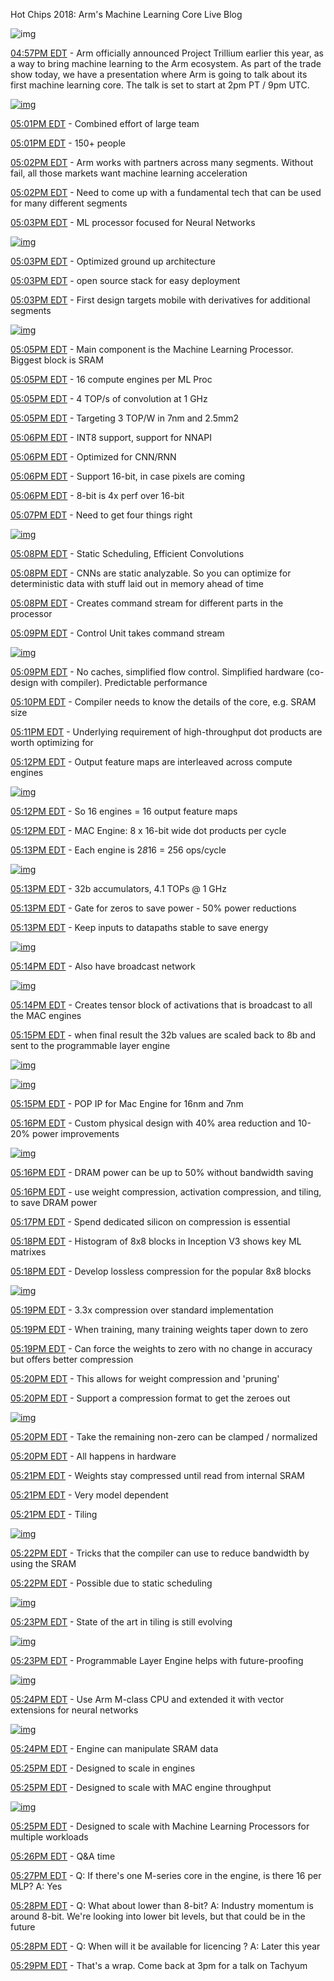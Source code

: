 Hot Chips 2018: Arm's Machine Learning Core Live Blog



![img](https://images.anandtech.com/doci/13253/Logo%20ARM%20ML_678x452.jpg)





[04:57PM EDT](http://www.anandtech.com/show/13253/hot-chips-2018-arm-machine-learning-core-live-blog#post0821165715) - Arm officially announced Project Trillium earlier this year, as a way to bring machine learning to the Arm ecosystem. As part of the trade show today, we have a presentation where Arm is going to talk about its first machine learning core. The talk is set to start at 2pm PT / 9pm UTC.

[![img](https://images.anandtech.com/doci/13253/15348852382731610879263_575px.jpg)](https://images.anandtech.com/doci/13253/15348852382731610879263.jpg)

[05:01PM EDT](http://www.anandtech.com/show/13253/hot-chips-2018-arm-machine-learning-core-live-blog#post0821170146) - Combined effort of large team

[05:01PM EDT](http://www.anandtech.com/show/13253/hot-chips-2018-arm-machine-learning-core-live-blog#post0821170154) - 150+ people

[05:02PM EDT](http://www.anandtech.com/show/13253/hot-chips-2018-arm-machine-learning-core-live-blog#post0821170236) - Arm works with partners across many segments. Without fail, all those markets want machine learning acceleration

[05:02PM EDT](http://www.anandtech.com/show/13253/hot-chips-2018-arm-machine-learning-core-live-blog#post0821170251) - Need to come up with a fundamental tech that can be used for many different segments

[05:03PM EDT](http://www.anandtech.com/show/13253/hot-chips-2018-arm-machine-learning-core-live-blog#post0821170311) - ML processor focused for Neural Networks

[![img](https://images.anandtech.com/doci/13253/15348852536851125230468_575px.jpg)](https://images.anandtech.com/doci/13253/15348852536851125230468.jpg)

[05:03PM EDT](http://www.anandtech.com/show/13253/hot-chips-2018-arm-machine-learning-core-live-blog#post0821170336) - Optimized ground up architecture

[05:03PM EDT](http://www.anandtech.com/show/13253/hot-chips-2018-arm-machine-learning-core-live-blog#post0821170347) - open source stack for easy deployment

[05:03PM EDT](http://www.anandtech.com/show/13253/hot-chips-2018-arm-machine-learning-core-live-blog#post0821170359) - First design targets mobile with derivatives for additional segments

[![img](https://images.anandtech.com/doci/13253/15348854878391154418878_575px.jpg)](https://images.anandtech.com/doci/13253/15348854878391154418878.jpg)

[05:05PM EDT](http://www.anandtech.com/show/13253/hot-chips-2018-arm-machine-learning-core-live-blog#post0821170515) - Main component is the Machine Learning Processor. Biggest block is SRAM

[05:05PM EDT](http://www.anandtech.com/show/13253/hot-chips-2018-arm-machine-learning-core-live-blog#post0821170529) - 16 compute engines per ML Proc

[05:05PM EDT](http://www.anandtech.com/show/13253/hot-chips-2018-arm-machine-learning-core-live-blog#post0821170539) - 4 TOP/s of convolution at 1 GHz

[05:05PM EDT](http://www.anandtech.com/show/13253/hot-chips-2018-arm-machine-learning-core-live-blog#post0821170550) - Targeting 3 TOP/W in 7nm and 2.5mm2

[05:06PM EDT](http://www.anandtech.com/show/13253/hot-chips-2018-arm-machine-learning-core-live-blog#post0821170600) - INT8 support, support for NNAPI

[05:06PM EDT](http://www.anandtech.com/show/13253/hot-chips-2018-arm-machine-learning-core-live-blog#post0821170609) - Optimized for CNN/RNN

[05:06PM EDT](http://www.anandtech.com/show/13253/hot-chips-2018-arm-machine-learning-core-live-blog#post0821170626) - Support 16-bit, in case pixels are coming

[05:06PM EDT](http://www.anandtech.com/show/13253/hot-chips-2018-arm-machine-learning-core-live-blog#post0821170636) - 8-bit is 4x perf over 16-bit

[05:07PM EDT](http://www.anandtech.com/show/13253/hot-chips-2018-arm-machine-learning-core-live-blog#post0821170724) - Need to get four things right

[![img](https://images.anandtech.com/doci/13253/1534885498602217152631_575px.jpg)](https://images.anandtech.com/doci/13253/1534885498602217152631.jpg)

[05:08PM EDT](http://www.anandtech.com/show/13253/hot-chips-2018-arm-machine-learning-core-live-blog#post0821170814) - Static Scheduling, Efficient Convolutions

[05:08PM EDT](http://www.anandtech.com/show/13253/hot-chips-2018-arm-machine-learning-core-live-blog#post0821170838) - CNNs are static analyzable. So you can optimize for deterministic data with stuff laid out in memory ahead of time

[05:08PM EDT](http://www.anandtech.com/show/13253/hot-chips-2018-arm-machine-learning-core-live-blog#post0821170858) - Creates command stream for different parts in the processor

[05:09PM EDT](http://www.anandtech.com/show/13253/hot-chips-2018-arm-machine-learning-core-live-blog#post0821170929) - Control Unit takes command stream

[![img](https://images.anandtech.com/doci/13253/15348856791921725132017_575px.jpg)](https://images.anandtech.com/doci/13253/15348856791921725132017.jpg)

[05:09PM EDT](http://www.anandtech.com/show/13253/hot-chips-2018-arm-machine-learning-core-live-blog#post0821170954) - No caches, simplified flow control. Simplified hardware (co-design with compiler). Predictable performance

[05:10PM EDT](http://www.anandtech.com/show/13253/hot-chips-2018-arm-machine-learning-core-live-blog#post0821171039) - Compiler needs to know the details of the core, e.g. SRAM size

[05:11PM EDT](http://www.anandtech.com/show/13253/hot-chips-2018-arm-machine-learning-core-live-blog#post0821171132) - Underlying requirement of high-throughput dot products are worth optimizing for

[05:12PM EDT](http://www.anandtech.com/show/13253/hot-chips-2018-arm-machine-learning-core-live-blog#post0821171202) - Output feature maps are interleaved across compute engines

[![img](https://images.anandtech.com/doci/13253/1534885809594844161274_575px.jpg)](https://images.anandtech.com/doci/13253/1534885809594844161274.jpg)

[05:12PM EDT](http://www.anandtech.com/show/13253/hot-chips-2018-arm-machine-learning-core-live-blog#post0821171215) - So 16 engines = 16 output feature maps

[05:12PM EDT](http://www.anandtech.com/show/13253/hot-chips-2018-arm-machine-learning-core-live-blog#post0821171242) - MAC Engine: 8 x 16-bit wide dot products per cycle

[05:13PM EDT](http://www.anandtech.com/show/13253/hot-chips-2018-arm-machine-learning-core-live-blog#post0821171305) - Each engine is 2*8*16 = 256 ops/cycle

[![img](https://images.anandtech.com/doci/13253/15348859004632055788028_575px.jpg)](https://images.anandtech.com/doci/13253/15348859004632055788028.jpg)

[05:13PM EDT](http://www.anandtech.com/show/13253/hot-chips-2018-arm-machine-learning-core-live-blog#post0821171315) - 32b accumulators, 4.1 TOPs @ 1 GHz

[05:13PM EDT](http://www.anandtech.com/show/13253/hot-chips-2018-arm-machine-learning-core-live-blog#post0821171335) - Gate for zeros to save power - 50% power reductions

[05:13PM EDT](http://www.anandtech.com/show/13253/hot-chips-2018-arm-machine-learning-core-live-blog#post0821171357) - Keep inputs to datapaths stable to save energy

[![img](https://images.anandtech.com/doci/13253/1534885945576335970328_575px.jpg)](https://images.anandtech.com/doci/13253/1534885945576335970328.jpg)

[05:14PM EDT](http://www.anandtech.com/show/13253/hot-chips-2018-arm-machine-learning-core-live-blog#post0821171420) - Also have broadcast network

[![img](https://images.anandtech.com/doci/13253/1534886043918214836618_575px.jpg)](https://images.anandtech.com/doci/13253/1534886043918214836618.jpg)

[05:14PM EDT](http://www.anandtech.com/show/13253/hot-chips-2018-arm-machine-learning-core-live-blog#post0821171447) - Creates tensor block of activations that is broadcast to all the MAC engines

[05:15PM EDT](http://www.anandtech.com/show/13253/hot-chips-2018-arm-machine-learning-core-live-blog#post0821171529) - when final result the 32b values are scaled back to 8b and sent to the programmable layer engine

[![img](https://images.anandtech.com/doci/13253/1534886066701393536391_575px.jpg)](https://images.anandtech.com/doci/13253/1534886066701393536391.jpg)

[![img](https://images.anandtech.com/doci/13253/1534886103930319461103_575px.jpg)](https://images.anandtech.com/doci/13253/1534886103930319461103.jpg)

[05:15PM EDT](http://www.anandtech.com/show/13253/hot-chips-2018-arm-machine-learning-core-live-blog#post0821171546) - POP IP for Mac Engine for 16nm and 7nm

[05:16PM EDT](http://www.anandtech.com/show/13253/hot-chips-2018-arm-machine-learning-core-live-blog#post0821171607) - Custom physical design with 40% area reduction and 10-20% power improvements

[![img](https://images.anandtech.com/doci/13253/15348861362701645291173_575px.jpg)](https://images.anandtech.com/doci/13253/15348861362701645291173.jpg)

[05:16PM EDT](http://www.anandtech.com/show/13253/hot-chips-2018-arm-machine-learning-core-live-blog#post0821171634) - DRAM power can be up to 50% without bandwidth saving

[05:16PM EDT](http://www.anandtech.com/show/13253/hot-chips-2018-arm-machine-learning-core-live-blog#post0821171652) - use weight compression, activation compression, and tiling, to save DRAM power

[05:17PM EDT](http://www.anandtech.com/show/13253/hot-chips-2018-arm-machine-learning-core-live-blog#post0821171709) - Spend dedicated silicon on compression is essential

[05:18PM EDT](http://www.anandtech.com/show/13253/hot-chips-2018-arm-machine-learning-core-live-blog#post0821171819) - Histogram of 8x8 blocks in Inception V3 shows key ML matrixes

[05:18PM EDT](http://www.anandtech.com/show/13253/hot-chips-2018-arm-machine-learning-core-live-blog#post0821171840) - Develop lossless compression for the popular 8x8 blocks

[![img](https://images.anandtech.com/doci/13253/1534886179041572347428_575px.jpg)](https://images.anandtech.com/doci/13253/1534886179041572347428.jpg)

[05:19PM EDT](http://www.anandtech.com/show/13253/hot-chips-2018-arm-machine-learning-core-live-blog#post0821171905) - 3.3x compression over standard implementation

[05:19PM EDT](http://www.anandtech.com/show/13253/hot-chips-2018-arm-machine-learning-core-live-blog#post0821171937) - When training, many training weights taper down to zero

[05:19PM EDT](http://www.anandtech.com/show/13253/hot-chips-2018-arm-machine-learning-core-live-blog#post0821171959) - Can force the weights to zero with no change in accuracy but offers better compression

[05:20PM EDT](http://www.anandtech.com/show/13253/hot-chips-2018-arm-machine-learning-core-live-blog#post0821172021) - This allows for weight compression and 'pruning'

[05:20PM EDT](http://www.anandtech.com/show/13253/hot-chips-2018-arm-machine-learning-core-live-blog#post0821172036) - Support a compression format to get the zeroes out

[![img](https://images.anandtech.com/doci/13253/15348862663691455037306_575px.jpg)](https://images.anandtech.com/doci/13253/15348862663691455037306.jpg)

[05:20PM EDT](http://www.anandtech.com/show/13253/hot-chips-2018-arm-machine-learning-core-live-blog#post0821172046) - Take the remaining non-zero can be clamped / normalized

[05:20PM EDT](http://www.anandtech.com/show/13253/hot-chips-2018-arm-machine-learning-core-live-blog#post0821172050) - All happens in hardware

[05:21PM EDT](http://www.anandtech.com/show/13253/hot-chips-2018-arm-machine-learning-core-live-blog#post0821172109) - Weights stay compressed until read from internal SRAM

[05:21PM EDT](http://www.anandtech.com/show/13253/hot-chips-2018-arm-machine-learning-core-live-blog#post0821172136) - Very model dependent 

[05:21PM EDT](http://www.anandtech.com/show/13253/hot-chips-2018-arm-machine-learning-core-live-blog#post0821172142) - Tiling

[![img](https://images.anandtech.com/doci/13253/15348863521781215566868_575px.jpg)](https://images.anandtech.com/doci/13253/15348863521781215566868.jpg)

[05:22PM EDT](http://www.anandtech.com/show/13253/hot-chips-2018-arm-machine-learning-core-live-blog#post0821172203) - Tricks that the compiler can use to reduce bandwidth by using the SRAM

[05:22PM EDT](http://www.anandtech.com/show/13253/hot-chips-2018-arm-machine-learning-core-live-blog#post0821172241) - Possible due to static scheduling

[![img](https://images.anandtech.com/doci/13253/1534886509580794786755_575px.jpg)](https://images.anandtech.com/doci/13253/1534886509580794786755.jpg)

[05:23PM EDT](http://www.anandtech.com/show/13253/hot-chips-2018-arm-machine-learning-core-live-blog#post0821172307) - State of the art in tiling is still evolving

[![img](https://images.anandtech.com/doci/13253/1534886572843584668155_575px.jpg)](https://images.anandtech.com/doci/13253/1534886572843584668155.jpg)

[05:23PM EDT](http://www.anandtech.com/show/13253/hot-chips-2018-arm-machine-learning-core-live-blog#post0821172327) - Programmable Layer Engine helps with future-proofing

[![img](https://images.anandtech.com/doci/13253/1534886594928450446973_575px.jpg)](https://images.anandtech.com/doci/13253/1534886594928450446973.jpg)

[05:24PM EDT](http://www.anandtech.com/show/13253/hot-chips-2018-arm-machine-learning-core-live-blog#post0821172404) - Use Arm M-class CPU and extended it with vector extensions for neural networks

[![img](https://images.anandtech.com/doci/13253/15348866236991473145085_575px.jpg)](https://images.anandtech.com/doci/13253/15348866236991473145085.jpg)

[05:24PM EDT](http://www.anandtech.com/show/13253/hot-chips-2018-arm-machine-learning-core-live-blog#post0821172445) - Engine can manipulate SRAM data

[05:25PM EDT](http://www.anandtech.com/show/13253/hot-chips-2018-arm-machine-learning-core-live-blog#post0821172519) - Designed to scale in engines 

[05:25PM EDT](http://www.anandtech.com/show/13253/hot-chips-2018-arm-machine-learning-core-live-blog#post0821172530) - Designed to scale with MAC engine throughput

[![img](https://images.anandtech.com/doci/13253/15348866529211708926372_575px.jpg)](https://images.anandtech.com/doci/13253/15348866529211708926372.jpg)

[05:25PM EDT](http://www.anandtech.com/show/13253/hot-chips-2018-arm-machine-learning-core-live-blog#post0821172543) - Designed to scale with Machine Learning Processors for multiple workloads

[05:26PM EDT](http://www.anandtech.com/show/13253/hot-chips-2018-arm-machine-learning-core-live-blog#post0821172614) - Q&A time

[05:27PM EDT](http://www.anandtech.com/show/13253/hot-chips-2018-arm-machine-learning-core-live-blog#post0821172748) - Q: If there's one M-series core in the engine, is there 16 per MLP? A: Yes

[05:28PM EDT](http://www.anandtech.com/show/13253/hot-chips-2018-arm-machine-learning-core-live-blog#post0821172834) - Q: What about lower than 8-bit? A: Industry momentum is around 8-bit. We're looking into lower bit levels, but that could be in the future

[05:28PM EDT](http://www.anandtech.com/show/13253/hot-chips-2018-arm-machine-learning-core-live-blog#post0821172850) - Q: When will it be available for licencing ? A: Later this year

[05:29PM EDT](http://www.anandtech.com/show/13253/hot-chips-2018-arm-machine-learning-core-live-blog#post0821172920) - That's a wrap. Come back at 3pm for a talk on Tachyum